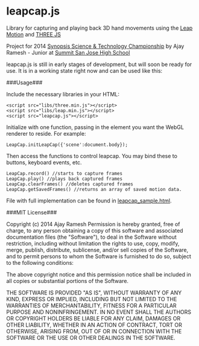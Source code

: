 leapcap.js
=========

Library for capturing and playing back 3D hand movements using the [Leap Motion](https://www.leapmotion.com/) and [THREE JS](http://threejs.org/)

Project for 2014 [Synopsis Science & Technology Championship](http://science-fair.org/) by Ajay Ramesh - Junior at [Summit San Jose High School](http://www.summitsanjose.org/)

leapcap.js is still in early stages of development, but will soon be ready for use. It is in a working state right now and can be used like this:

###Usage###

Include the necessary libraries in your HTML:

    <script src="libs/three.min.js"></script>
    <script src="libs/leap.min.js"></script>
    <script src="leapcap.js"></script>

Initialize with one function, passing in the element you want the WebGL renderer to reside. For example:

    LeapCap.initLeapCap({'scene':document.body});

Then access the functions to control leapcap. You may bind these to buttons, keyboard events, etc. 

    LeapCap.record() //starts to capture frames
    LeapCap.play() //plays back captured frames
    LeapCap.clearFrames() //deletes captured frames
    LeapCap.getSavedFrames() //returns an array of saved motion data.

File with full implementation can be found in [leapcap_sample.html](https://github.com/Carpetfizz/leapcapjs/blob/master/leapcap_sample.html).


###MIT License###

Copyright (c) 2014 Ajay Ramesh
Permission is hereby granted, free of charge, to any person obtaining a copy
of this software and associated documentation files (the "Software"), to deal
in the Software without restriction, including without limitation the rights
to use, copy, modify, merge, publish, distribute, sublicense, and/or sell
copies of the Software, and to permit persons to whom the Software is
furnished to do so, subject to the following conditions:

The above copyright notice and this permission notice shall be included in
all copies or substantial portions of the Software.

THE SOFTWARE IS PROVIDED "AS IS", WITHOUT WARRANTY OF ANY KIND, EXPRESS OR
IMPLIED, INCLUDING BUT NOT LIMITED TO THE WARRANTIES OF MERCHANTABILITY,
FITNESS FOR A PARTICULAR PURPOSE AND NONINFRINGEMENT. IN NO EVENT SHALL THE
AUTHORS OR COPYRIGHT HOLDERS BE LIABLE FOR ANY CLAIM, DAMAGES OR OTHER
LIABILITY, WHETHER IN AN ACTION OF CONTRACT, TORT OR OTHERWISE, ARISING FROM,
OUT OF OR IN CONNECTION WITH THE SOFTWARE OR THE USE OR OTHER DEALINGS IN
THE SOFTWARE.
